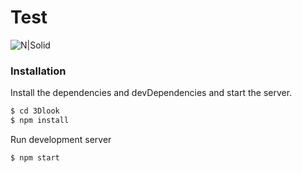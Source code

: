 # Test

![N|Solid](https://ci4.googleusercontent.com/proxy/2eEqmKkTB6Xfjl72eEgyx3ry-0lJCqbxrMroHKwPAUtuaQPNHMyxVHUCzYPfMzVf2kTWvUtbli8KPQ2ho3nk4w_bX0VpWr1K=s0-d-e1-ft#https://3dlook.me/wp-content/signature/icons/logo.png)

### Installation

Install the dependencies and devDependencies and start the server.

```sh
$ cd 3Dlook
$ npm install
```
Run development server

```sh
$ npm start
```
